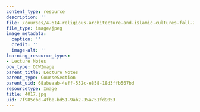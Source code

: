 ```yaml
---
content_type: resource
description: ''
file: /courses/4-614-religious-architecture-and-islamic-cultures-fall-2002/7f985cbd4fbebd519ab235a751fd9053_4017.jpg
file_type: image/jpeg
image_metadata:
  caption: ''
  credit: ''
  image-alt: ''
learning_resource_types:
- Lecture Notes
ocw_type: OCWImage
parent_title: Lecture Notes
parent_type: CourseSection
parent_uid: 68abeaab-4eff-532c-e858-18d3ffb567bd
resourcetype: Image
title: 4017.jpg
uid: 7f985cbd-4fbe-bd51-9ab2-35a751fd9053
---
```

